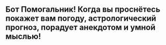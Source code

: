 ## Бот Помогальник! Когда вы проснётесь покажет вам погоду, астрологический прогноз, порадует анекдотом и умной мыслью!
